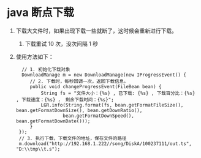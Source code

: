 # java 断点下载
1. 下载大文件时，如果出现下载一些就断了，这时候会重新进行下载。
    1. 下载重试 10 次，没次间隔 1 秒


2. 使用方法如下：

         // 1. 初始化下载对象
         DownloadManage m = new DownloadManage(new IProgressEvent() {
            // 2. 下载时，每秒回调一次，返回下载信息。
            public void changeProgressEvent(FileBean bean) {
                String fs = "文件大小：{%s} , 已下载: {%s} , 下载百分比：{%s} , 下载速度：{%s} ， 剩余下载时间：{%s}";
                LGR.info(String.format(fs, bean.getFormatFileSize(), bean.getFormatDownSize(), bean.getDownRatio(),
                        bean.getFormatDownSpeed(), bean.getFormatDownDate()));
            }
        });
        // 3. 执行下载，下载文件的地址，保存文件的路径
        m.download("http://192.168.1.222//song/DiskA/100237111/out.ts", "D:\\tmp\\t.s");
